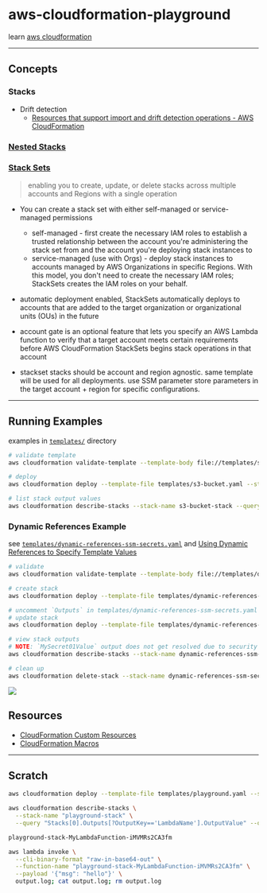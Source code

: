 # aws-cloudformation-playground

learn [aws cloudformation](https://aws.amazon.com/cloudformation/)

---

## Concepts

### Stacks

* Drift detection
  * [Resources that support import and drift detection operations - AWS CloudFormation](https://docs.aws.amazon.com/AWSCloudFormation/latest/UserGuide/resource-import-supported-resources.html)

### [Nested Stacks](https://docs.aws.amazon.com/AWSCloudFormation/latest/UserGuide/using-cfn-nested-stacks.html)

### [Stack Sets](https://docs.aws.amazon.com/AWSCloudFormation/latest/UserGuide/stacksets-concepts.html)

> enabling you to create, update, or delete stacks across multiple accounts and Regions with a single operation

* You can create a stack set with either self-managed or service-managed permissions
  * self-managed - first create the necessary IAM roles to establish a trusted relationship between the account you're administering the stack set from and the account you're deploying stack instances to
  * service-managed (use with Orgs) - deploy stack instances to accounts managed by AWS Organizations in specific Regions. With this model, you don't need to create the necessary IAM roles; StackSets creates the IAM roles on your behalf.
* automatic deployment enabled, StackSets automatically deploys to accounts that are added to the target organization or organizational units (OUs) in the future
* account gate is an optional feature that lets you specify an AWS Lambda function to verify that a target account meets certain requirements before AWS CloudFormation StackSets begins stack operations in that account

* stackset stacks should be account and region agnostic.  same template will be used for all deployments.  use SSM parameter store parameters in the target account + region for specific configurations.

---
## Running Examples

examples in [`templates/`](templates/) directory

```sh
# validate template
aws cloudformation validate-template --template-body file://templates/s3-bucket.yaml

# deploy
aws cloudformation deploy --template-file templates/s3-bucket.yaml --stack-name s3-bucket-stack

# list stack output values
aws cloudformation describe-stacks --stack-name s3-bucket-stack --query "Stacks[0].Outputs[].OutputValue"
```

### Dynamic References Example

see [`templates/dynamic-references-ssm-secrets.yaml`](templates/dynamic-references-ssm-secrets.yaml) and [Using Dynamic References to Specify Template Values
](https://docs.aws.amazon.com/AWSCloudFormation/latest/UserGuide/dynamic-references.html#dynamic-references-secretsmanager)

```sh
# validate
aws cloudformation validate-template --template-body file://templates/dynamic-references-ssm-secrets.yaml

# create stack
aws cloudformation deploy --template-file templates/dynamic-references-ssm-secrets.yaml --stack-name dynamic-references-ssm-secrets-stack

# uncomment `Outputs` in templates/dynamic-references-ssm-secrets.yaml
# update stack
aws cloudformation deploy --template-file templates/dynamic-references-ssm-secrets.yaml --stack-name dynamic-references-ssm-secrets-stack

# view stack outputs
# NOTE: `MySecret01Value` output does not get resolved due to security
aws cloudformation describe-stacks --stack-name dynamic-references-ssm-secrets-stack --query "Stacks[0].Outputs[].OutputValue"

# clean up
aws cloudformation delete-stack --stack-name dynamic-references-ssm-secrets-stack
```

![](https://www.evernote.com/l/AAFxlfEa6-9K3JXEso8e0GnGbGgM85uJC0kB/image.png)

## Resources

* [CloudFormation Custom Resources](https://docs.aws.amazon.com/AWSCloudFormation/latest/UserGuide/template-custom-resources.html)
* [CloudFormation Macros](https://docs.aws.amazon.com/AWSCloudFormation/latest/UserGuide/template-macros.html)

---

## Scratch

```sh
aws cloudformation deploy --template-file templates/playground.yaml --stack-name playground-stack --capabilities "CAPABILITY_IAM" "CAPABILITY_NAMED_IAM" "CAPABILITY_AUTO_EXPAND"                                     

aws cloudformation describe-stacks \
  --stack-name "playground-stack" \
  --query "Stacks[0].Outputs[?OutputKey=='LambdaName'].OutputValue" --output text

playground-stack-MyLambdaFunction-iMVMRs2CA3fm

aws lambda invoke \
  --cli-binary-format "raw-in-base64-out" \
  --function-name "playground-stack-MyLambdaFunction-iMVMRs2CA3fm" \
  --payload '{"msg": "hello"}' \
  output.log; cat output.log; rm output.log

```